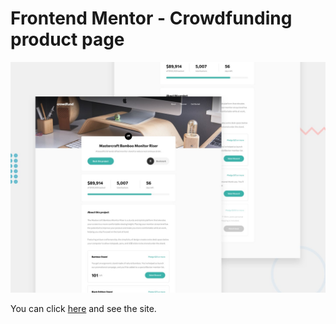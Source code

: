 # Frontend Mentor - Crowdfunding product page

![Design preview for the Crowdfunding product page coding challenge](./design/desktop-preview.jpg)



You can click <a href="https://crowdfunding-product-page-nu.vercel.app/">here</a> and see the site.

